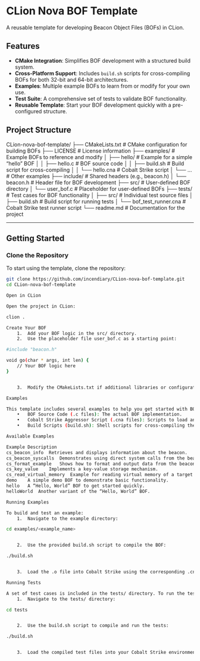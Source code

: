 # CLion Nova BOF Template

A reusable template for developing Beacon Object Files (BOFs) in CLion.

## Features

- **CMake Integration**: Simplifies BOF development with a structured build system.
- **Cross-Platform Support**: Includes `build.sh` scripts for cross-compiling BOFs for both 32-bit and 64-bit architectures.
- **Examples**: Multiple example BOFs to learn from or modify for your own use.
- **Test Suite**: A comprehensive set of tests to validate BOF functionality.
- **Reusable Template**: Start your BOF development quickly with a pre-configured structure.

## Project Structure

CLion-nova-bof-template/
├── CMakeLists.txt          # CMake configuration for building BOFs
├── LICENSE                 # License information
├── examples/               # Example BOFs to reference and modify
│   ├── hello/              # Example for a simple “hello” BOF
│   │   ├── hello.c         # BOF source code
│   │   ├── build.sh        # Build script for cross-compiling
│   │   └── hello.cna       # Cobalt Strike script
│   └── …                 # Other examples
├── include/                # Shared headers (e.g., beacon.h)
│   └── beacon.h            # Header file for BOF development
├── src/                    # User-defined BOF directory
│   └── user_bof.c          # Placeholder for user-defined BOFs
├── tests/                  # Test cases for BOF functionality
│   ├── src/                # Individual test source files
│   ├── build.sh            # Build script for running tests
│   └── bof_test_runner.cna # Cobalt Strike test runner script
└── readme.md               # Documentation for the project

---

## Getting Started

### Clone the Repository
To start using the template, clone the repository:
```bash
git clone https://github.com/incendiary/CLion-nova-bof-template.git
cd CLion-nova-bof-template

Open in CLion

Open the project in CLion:

clion .

Create Your BOF
	1.	Add your BOF logic in the src/ directory.
	2.	Use the placeholder file user_bof.c as a starting point:

#include "beacon.h"

void go(char * args, int len) {
    // Your BOF logic here
}


	3.	Modify the CMakeLists.txt if additional libraries or configurations are required.

Examples

This template includes several examples to help you get started with BOF development. You can find them in the examples/ directory. Each example includes:
	•	BOF Source Code (.c files): The actual BOF implementation.
	•	Cobalt Strike Aggressor Script (.cna files): Scripts to load and test the BOF in a Cobalt Strike environment.
	•	Build Scripts (build.sh): Shell scripts for cross-compiling the BOF for both 32-bit and 64-bit architectures.

Available Examples

Example	Description
cs_beacon_info	Retrieves and displays information about the beacon.
cs_beacon_syscalls	Demonstrates using direct system calls from the beacon.
cs_format_example	Shows how to format and output data from the beacon.
cs_key_value	Implements a key-value storage mechanism.
cs_read_virtual_memory	Example for reading virtual memory of a target process.
demo	A simple demo BOF to demonstrate basic functionality.
hello	A “Hello, World” BOF to get started quickly.
helloWorld	Another variant of the “Hello, World” BOF.

Running Examples

To build and test an example:
	1.	Navigate to the example directory:

cd examples/<example_name>


	2.	Use the provided build.sh script to compile the BOF:

./build.sh


	3.	Load the .o file into Cobalt Strike using the corresponding .cna script.

Running Tests

A set of test cases is included in the tests/ directory. To run the tests:
	1.	Navigate to the tests/ directory:

cd tests


	2.	Use the build.sh script to compile and run the tests:

./build.sh


	3.	Load the compiled test files into your Cobalt Strike environment using bof_test_runner.cna.

